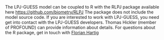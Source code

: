 The LPJ-GUESS model can be coupled to R with the RLPJ package available here https://github.com/biometry/RLPJ The package does not include the model source code. If you are interested to work with LPJ-GUESS, you need get into contact with the LPJ-GUESS developers. Thomas Hickler (member of PROFOUND) can provide information about details. For questions about the R package, get in touch with [Florian Hartig](http://www.uni-regensburg.de/biologie-vorklinische-medizin/theoretische-oekologie/index.html)
